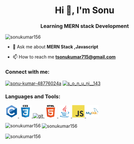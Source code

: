 <h1 align="center">Hi 👋, I'm Sonu</h1>
<h3 align="center">Learning MERN stack Development</h3>

<p align="left"> <img src="https://komarev.com/ghpvc/?username=sonukumar156&label=Profile%20views&color=0e75b6&style=flat" alt="sonukumar156" /> </p>

- 💬 Ask me about **MERN Stack ,Javascript**

- 📫 How to reach me **tsonukumar715@gmail.com**

<h3 align="left">Connect with me:</h3>
<p align="left">
<a href="https://linkedin.com/in/sonu-kumar-48776024a" target="blank"><img align="center" src="https://raw.githubusercontent.com/rahuldkjain/github-profile-readme-generator/master/src/images/icons/Social/linked-in-alt.svg" alt="sonu-kumar-48776024a" height="30" width="40" /></a>
<a href="https://instagram.com/s_o_n_u_ni__143" target="blank"><img align="center" src="https://raw.githubusercontent.com/rahuldkjain/github-profile-readme-generator/master/src/images/icons/Social/instagram.svg" alt="s_o_n_u_ni__143" height="30" width="40" /></a>
</p>

<h3 align="left">Languages and Tools:</h3>
<p align="left"> <a href="https://www.cprogramming.com/" target="_blank" rel="noreferrer"> <img src="https://raw.githubusercontent.com/devicons/devicon/master/icons/c/c-original.svg" alt="c" width="40" height="40"/> </a> <a href="https://www.w3schools.com/css/" target="_blank" rel="noreferrer"> <img src="https://raw.githubusercontent.com/devicons/devicon/master/icons/css3/css3-original-wordmark.svg" alt="css3" width="40" height="40"/> </a> <a href="https://git-scm.com/" target="_blank" rel="noreferrer"> <img src="https://www.vectorlogo.zone/logos/git-scm/git-scm-icon.svg" alt="git" width="40" height="40"/> </a> <a href="https://www.w3.org/html/" target="_blank" rel="noreferrer"> <img src="https://raw.githubusercontent.com/devicons/devicon/master/icons/html5/html5-original-wordmark.svg" alt="html5" width="40" height="40"/> </a> <a href="https://www.java.com" target="_blank" rel="noreferrer"> <img src="https://raw.githubusercontent.com/devicons/devicon/master/icons/java/java-original.svg" alt="java" width="40" height="40"/> </a> <a href="https://developer.mozilla.org/en-US/docs/Web/JavaScript" target="_blank" rel="noreferrer"> <img src="https://raw.githubusercontent.com/devicons/devicon/master/icons/javascript/javascript-original.svg" alt="javascript" width="40" height="40"/> </a> <a href="https://www.mysql.com/" target="_blank" rel="noreferrer"> <img src="https://raw.githubusercontent.com/devicons/devicon/master/icons/mysql/mysql-original-wordmark.svg" alt="mysql" width="40" height="40"/> </a> </p>

<p><img align="left" src="https://github-readme-stats.vercel.app/api/top-langs?username=sonukumar156&show_icons=true&locale=en&layout=compact" alt="sonukumar156" /></p>

<p>&nbsp;<img align="center" src="https://github-readme-stats.vercel.app/api?username=sonukumar156&show_icons=true&locale=en" alt="sonukumar156" /></p>

<p><img align="center" src="https://github-readme-streak-stats.herokuapp.com/?user=sonukumar156&" alt="sonukumar156" /></p>
